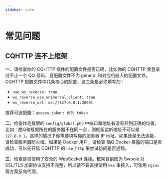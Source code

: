 ```yaml
---
sidebar: auto
---
```

# 常见问题

## CQHTTP 连不上框架

**一**、请检查你的 CQHTTP 插件的配置文件是否正确。比如你的 CQHTTP 曾登录过不止一个 QQ 号码，且配置文件不为 general 和对应机器人的配置文件。CQHTTP 配置文件中几条核心的配置，这三条是必须填写的：

- `use_ws_reverse: true`
- `ws_reverse_use_universal_client: true`
- `ws_reverse_url: ws://127.0.0.1:20001`

推荐可选配置：`access_token: 你的 token`

**二**、检查炸毛框架的 `config/global.php` 中端口和地址有没有开到正确的位置，比如：酷Q和框架所在的服务器不在同一台，则框架监听地址不可以是 `127.0.0.1`，这样的情况下你需要填写你的服务器 IP 地址。如果还是无法连接，请检查服务器防火墙。如果是 Docker 用户，请检查 酷Q Docker 暴露的端口是否成功，可以先开启 CQHTTP 的 `use_http` 来尝试访问是否通畅。

**三**、检查是否使用了安全的 WebSocket 连接。框架目前因为 Swoole 对 SSL/TLS 加密协议支持不完整，所以请不要直接使用 `wss` 来接入，可使用 `nginx` 等方案反向代理。

